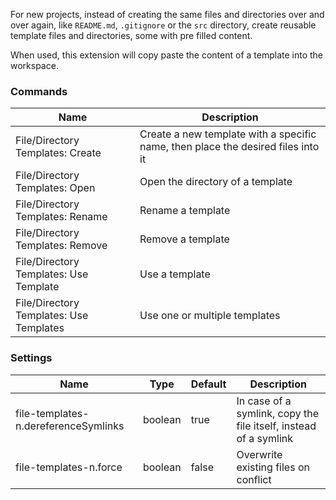 For new projects, instead of creating the same files and directories over and over again,
like `README.md`, `.gitignore` or the `src` directory, create reusable template files and directories,
some with pre filled content.

When used, this extension will copy paste the content of a template into the workspace.

### Commands
| Name | Description |
| - | - |
| File/Directory Templates: Create | Create a new template with a specific name, then place the desired files into it |
| File/Directory Templates: Open | Open the directory of a template |
| File/Directory Templates: Rename | Rename a template |
| File/Directory Templates: Remove | Remove a template |
| File/Directory Templates: Use Template | Use a template |
| File/Directory Templates: Use Templates | Use one or multiple templates |

### Settings
| Name | Type | Default | Description |
| - | - | - | - |
| file-templates-n.dereferenceSymlinks | boolean | true | In case of a symlink, copy the file itself, instead of a symlink |
| file-templates-n.force | boolean | false | Overwrite existing files on conflict |
